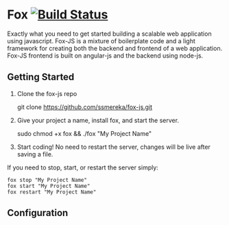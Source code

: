 # Fox [![Build Status](https://secure.travis-ci.org/ssmereka/fox-js.png)](http://travis-ci.org/ssmereka/fox-js)


Exactly what you need to get started building a scalable web application using javascript.  Fox-JS is a mixture of boilerplate code and a light framework for creating both the backend and frontend of a web application.  Fox-JS frontend is built on angular-js and the backend using node-js.

## Getting Started

1. Clone the fox-js repo

    git clone https://github.com/ssmereka/fox-js.git

2. Give your project a name, install fox, and start the server.

    sudo chmod +x fox && ./fox "My Project Name"

3. Start coding!  No need to restart the server, changes will be live after saving a file.

If you need to stop, start, or restart the server simply:

    fox stop "My Project Name"
    fox start "My Project Name"
    fox restart "My Project Name"


## Configuration